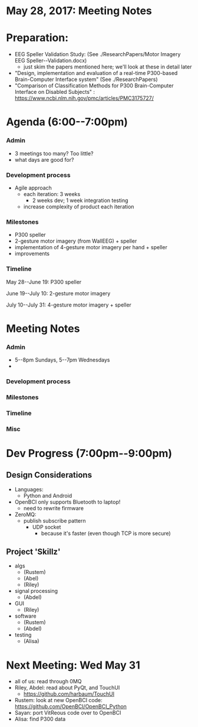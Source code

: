 # May 28, 2017: Meeting Notes

# Preparation:

* EEG Speller Validation Study: (See ./ResearchPapers/Motor Imagery EEG Speller--Validation.docx)
    * just skim the papers mentioned here; we'll look at these in detail later
* "Design, implementation and evaluation of a real-time P300-based Brain-Computer Interface system"  (See ./ResearchPapers)
* "Comparison of Classification Methods for P300 Brain-Computer Interface on Disabled Subjects" : https://www.ncbi.nlm.nih.gov/pmc/articles/PMC3175727/

# Agenda (6:00--7:00pm)
### Admin
* 3 meetings too many? Too little?
* what days are good for?
### Development process
* Agile approach
    * each iteration: 3 weeks
        * 2 weeks dev; 1 week integration testing
    * increase complexity of product each iteration

### Milestones
* P300 speller
* 2-gesture motor imagery (from WallEEG) + speller
* implementation of 4-gesture motor imagery per hand + speller
* improvements

### Timeline
May 28--June 19: P300 speller

June 19--July 10:
2-gesture motor imagery

July 10--July 31:
4-gesture motor imagery + speller

# Meeting Notes
### Admin
* 5--8pm Sundays, 5--7pm Wednesdays
*
### Development process
### Milestones
### Timeline
### Misc

# Dev Progress (7:00pm--9:00pm)

## Design Considerations
* Languages:
    * Python and Android
* OpenBCI only supports Bluetooth to laptop!
    * need to rewrite firmware
* ZeroMQ:
    * publish subscribe pattern
        * UDP socket
            * because it's faster (even though TCP is more secure)

## Project 'Skillz'
* algs
    * (Rustem)
    * (Abel)
    * (Riley)
* signal processing
    * (Abdel)
* GUI
    * (Riley)
* software
    * (Rustem)
    * (Abdel)
* testing
    * (Alisa)

# Next Meeting: Wed May 31
* all of us: read through 0MQ
* Riley, Abdel: read about PyQt, and TouchUI
    * https://github.com/harbaum/TouchUI
* Rustem: look at new OpenBCI code:
    https://github.com/OpenBCI/OpenBCI_Python
* Sayan: port VitReous code over to OpenBCI
* Alisa: find P300 data
